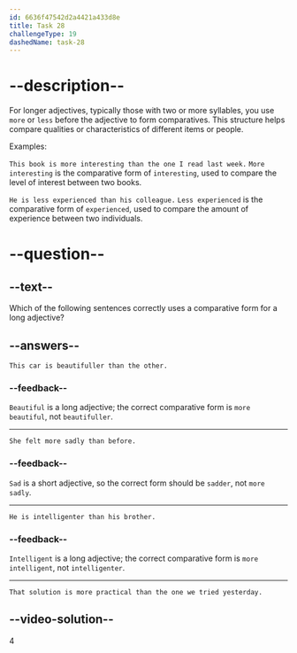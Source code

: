 ```yaml
---
id: 6636f47542d2a4421a433d8e
title: Task 28
challengeType: 19
dashedName: task-28
---
```


# --description--

For longer adjectives, typically those with two or more syllables, you use `more` or `less` before the adjective to form comparatives. This structure helps compare qualities or characteristics of different items or people.

Examples:

`This book is more interesting than the one I read last week.` `More interesting` is the comparative form of `interesting`, used to compare the level of interest between two books.

`He is less experienced than his colleague.` `Less experienced` is the comparative form of `experienced`, used to compare the amount of experience between two individuals.

# --question--

## --text--

Which of the following sentences correctly uses a comparative form for a long adjective?

## --answers--

`This car is beautifuller than the other.`

### --feedback--

`Beautiful` is a long adjective; the correct comparative form is `more beautiful`, not `beautifuller`.

---

`She felt more sadly than before.`

### --feedback--

`Sad` is a short adjective, so the correct form should be `sadder`, not `more sadly`.

---

`He is intelligenter than his brother.`

### --feedback--

`Intelligent` is a long adjective; the correct comparative form is `more intelligent`, not `intelligenter`.

---

`That solution is more practical than the one we tried yesterday.`

## --video-solution--

4
